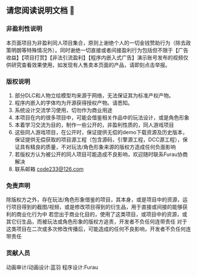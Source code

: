 ## 请您阅读说明文档 👋
### 非盈利性说明
本页面项目为非盈利同人项目集合，原则上谢绝个人的一切金钱赞助行为（除去政策明朗等特殊情况外）。同时谢绝一切直接或者间接盈利行为包括但不限于【广告收益】【项目打赏】【非法引流盈利】【程序内嵌入式广告】演示账号发布的视频仅供研究查看效果使用，如发现有人售卖本页面的产品，请即刻点击举报。
### 版权说明
 1. 部分DLC和人物立绘模型均来源于网络，无法保证其为标准产权产物。
 2. 程序内嵌入的字体均为开源获得授权产物。请悉知。
 3. 系统设计交流学习使用，切勿作为商业用途
 4. 本项目在内的很多项目中，可能会借鉴相关作品中的玩法设计，或是角色形象
 5. 本着学习交流为目的，制作一些公开的，非盈利性质的，同人游戏项目
 6. 这些同人游戏项目，在公开时，保证提供无偿的demo下载资源及历史版本，保证提供无偿获取的项目源工程（包含源码，引擎源工程，DCC源工程），保证具有精良的质量，不对玩法/角色形象来源的版权方造成任何负面影响
 7. 若版权方认为被公开的同人项目可能造成不良影响，欢迎随时联系Furau协商解决
 8. 联系邮箱 code233@126.com
### 免责声明
除版权方之外，存在玩法/角色形象借鉴的项目，其本身，或是项目中的资源，运行项目得到的截图/视频，或是修改项目得到的衍生品，用于直接或间接的能够获利的商业化行为中
若您出于商业化目的，使用了这类项目，或项目中的资源，或其它衍生品，而被玩法或角色形象的版权方追责，开发者不负任何连带责任
对于这类项目在二次或多次修改传播后，可能造成的任何不良影响，开发者不负任何连带责任
### 贡献人员
动画审计/动画设计:蓝羽
程序设计:Furau
<!--
**Seer2reboot/Seer2reboot** is a ✨ _special_ ✨ repository because its `README.md` (this file) appears on your GitHub profile.

Here are some ideas to get you started:

- 🔭 I’m currently working on ...
- 🌱 I’m currently learning ...
- 👯 I’m looking to collaborate on ...
- 🤔 I’m looking for help with ...
- 💬 Ask me about ...
- 📫 How to reach me: ...
- 😄 Pronouns: ...
- ⚡ Fun fact: ...
-->
